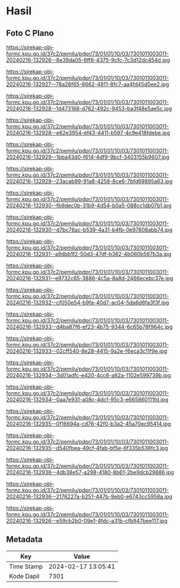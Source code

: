 # Hasil

## Foto C Plano

https://sirekap-obj-formc.kpu.go.id/37c2/pemilu/pdpr/73/01/01/10/03/7301011003011-20240216-132926--8e39da05-6ff6-4375-9cfc-7c3d12dc454d.jpg

https://sirekap-obj-formc.kpu.go.id/37c2/pemilu/pdpr/73/01/01/10/03/7301011003011-20240216-132927--78a28f65-6662-4811-8fc7-aa4fd45d0ee2.jpg

https://sirekap-obj-formc.kpu.go.id/37c2/pemilu/pdpr/73/01/01/10/03/7301011003011-20240216-132928--1d473168-d762-492c-9453-ba3f48e5ae5c.jpg

https://sirekap-obj-formc.kpu.go.id/37c2/pemilu/pdpr/73/01/01/10/03/7301011003011-20240216-132928--e62e3954-ef43-4411-b597-4c9e418fdebe.jpg

https://sirekap-obj-formc.kpu.go.id/37c2/pemilu/pdpr/73/01/01/10/03/7301011003011-20240216-132929--1bba43d0-f614-4df9-9bcf-3403155b9607.jpg

https://sirekap-obj-formc.kpu.go.id/37c2/pemilu/pdpr/73/01/01/10/03/7301011003011-20240216-132929--23acab99-91a8-4258-8ce6-7bfd69895a63.jpg

https://sirekap-obj-formc.kpu.go.id/37c2/pemilu/pdpr/73/01/01/10/03/7301011003011-20240216-132930--fb9dec0b-31b9-4d54-b0a5-088cc1db07b1.jpg

https://sirekap-obj-formc.kpu.go.id/37c2/pemilu/pdpr/73/01/01/10/03/7301011003011-20240216-132930--d7bc78ac-b539-4a31-b4fb-0e97808abb74.jpg

https://sirekap-obj-formc.kpu.go.id/37c2/pemilu/pdpr/73/01/01/10/03/7301011003011-20240216-132931--a9dbb1f2-50d3-47df-b362-4b060b567b3a.jpg

https://sirekap-obj-formc.kpu.go.id/37c2/pemilu/pdpr/73/01/01/10/03/7301011003011-20240216-132931--e9732c65-3886-4c5a-8a8d-2466ecebc37e.jpg

https://sirekap-obj-formc.kpu.go.id/37c2/pemilu/pdpr/73/01/01/10/03/7301011003011-20240216-132932--cf050e54-b9fa-40d7-ac04-5da6d6fa3f3f.jpg

https://sirekap-obj-formc.kpu.go.id/37c2/pemilu/pdpr/73/01/01/10/03/7301011003011-20240216-132933--d4ba87f6-ef23-4b75-9344-6c65b78f964c.jpg

https://sirekap-obj-formc.kpu.go.id/37c2/pemilu/pdpr/73/01/01/10/03/7301011003011-20240216-132933--02cff540-8e28-4415-9a2e-f6eca3c11f9e.jpg

https://sirekap-obj-formc.kpu.go.id/37c2/pemilu/pdpr/73/01/01/10/03/7301011003011-20240216-132934--3d01adfc-e420-4cc8-a82a-1102e599739b.jpg

https://sirekap-obj-formc.kpu.go.id/37c2/pemilu/pdpr/73/01/01/10/03/7301011003011-20240216-132934--0aa7e931-a08c-4dcf-95c3-e665860111fd.jpg

https://sirekap-obj-formc.kpu.go.id/37c2/pemilu/pdpr/73/01/01/10/03/7301011003011-20240216-132935--0f16694a-cd76-42f0-b3a2-45a70ec95414.jpg

https://sirekap-obj-formc.kpu.go.id/37c2/pemilu/pdpr/73/01/01/10/03/7301011003011-20240216-132935--d540fbea-49cf-4fab-bf5e-6f335b536fc3.jpg

https://sirekap-obj-formc.kpu.go.id/37c2/pemilu/pdpr/73/01/01/10/03/7301011003011-20240216-132936--4db38e57-a298-4180-8b61-2be9dcb29886.jpg

https://sirekap-obj-formc.kpu.go.id/37c2/pemilu/pdpr/73/01/01/10/03/7301011003011-20240216-132936--2176227a-b251-447b-9eb0-e6743cc5958a.jpg

https://sirekap-obj-formc.kpu.go.id/37c2/pemilu/pdpr/73/01/01/10/03/7301011003011-20240216-132926--e59cb2b0-09e1-4fdc-a31b-cfb947bee117.jpg


## Metadata

| Key        | Value               |
| ---------- | ------------------- |
| Time Stamp | 2024-02-17 13:05:41 |
| Kode Dapil | 7301                |



